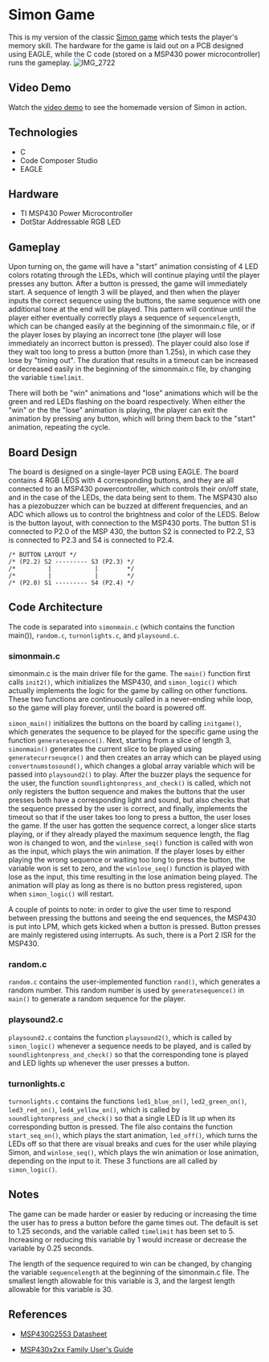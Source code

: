 # Simon Game
This is my version of the classic [Simon game] which tests the player's memory skill. The hardware for the game is laid out on a PCB designed using EAGLE, while the C code (stored on a MSP430 power microcontroller) runs the gameplay.
![IMG_2722](https://user-images.githubusercontent.com/62456147/87822116-7b2d1d00-c8a3-11ea-889e-653f60676ee5.jpg)

## Video Demo
Watch the [video demo] to see the homemade version of Simon in action.

## Technologies
* C
* Code Composer Studio
* EAGLE

## Hardware 
* TI MSP430 Power Microcontroller
* DotStar Addressable RGB LED

## Gameplay
Upon turning on, the game will have a "start" animation consisting of 4 LED colors rotating through the LEDs, which will continue playing until the player presses any button. After a button is pressed, the game will immediately start. A sequence of length 3 will be played, and then when the player inputs the correct sequence using the buttons, the same sequence with one additional tone at the end will be played. This pattern will continue until the player either eventually correctly plays a sequence of `sequencelength`, which can be changed easily at the beginning of the simonmain.c file, or if the player loses by playing an incorrect tone (the player will lose immediately an incorrect button is pressed). The player could also lose if they wait too long to press a button (more than 1.25s), in which case they lose by "timing out". The duration that results in a timeout can be increased or decreased easily in the beginning of the simonmain.c file, by changing the variable `timelimit`.

There will both be "win" animations and "lose" animations which will be the green and red LEDs flashing on the board respectively. When either the "win" or the the "lose" animation is playing, the player can exit the animation by pressing any button, which will bring them back to the "start" animation, repeating the cycle.

## Board Design
The board is designed on a single-layer PCB using EAGLE. The board contains 4 RGB LEDS with 4 corresponding buttons, and they are all connected to an MSP430 powercontroller, which controls their on/off state, and in the case of the LEDs, the data being sent to them. The MSP430 also has a piezobuzzer which can  be buzzed at different frequencies, and an ADC which allows us to control the brightness and color of the LEDS. Below is the button layout, with connection to the MSP430 ports. The button S1 is connected to P2.0 of the MSP 430, the button S2 is connected to P2.2, S3 is connected to P2.3 and S4 is connected to P2.4.

    /* BUTTON LAYOUT */
    /* (P2.2) S2 --------- S3 (P2.3) */
    /*         |            |        */
    /*         |            |        */
    /* (P2.0) S1 --------- S4 (P2.4) */

## Code Architecture
The code is separated into `simonmain.c` (which contains the function main()), `random.c`, `turnonlights.c`, and `playsound.c`.

### simonmain.c
simonmain.c is the main driver file for the game. The `main()` function first calls `init2()`, which initializes the MSP430, and `simon_logic()` which actually implements the logic for the game by calling on other functions. These two functions are continuously called in a never-ending while loop, so the game will play forever, until the board is powered off. 

`simon_main()` initializes the buttons on the board by calling `initgame()`, which generates the sequence to be played for the specific game using the function `generatesequence()`. Next, starting from a slice of length 3, `simonmain()` generates the current slice to be played using `generatecurrseuqnce()` and then creates an array which can be played using `convertnumstosound()`, which changes a global array variable which will be passed into `playsound2()` to play. After the buzzer plays the sequence for the user, the function `soundlightonpress_and_check()` is called, which not only registers the button sequence and makes the buttons that the user presses both have a corresponding light and sound, but also checks that the sequence pressed by the user is correct, and finally, implements the timeout so that if the user takes too long to press a button, the user loses the game. If the user has gotten the sequence correct, a longer slice starts playing, or if they already played the maximum sequence length, the flag won is changed to won, and the `winlose_seq()` function is called with won as the input, which plays the win animation. If the player loses by either playing the wrong sequence or waiting too long to press the button, the variable won is set to zero, and the `winlose_seq()` function is played with lose as the input, this time resulting in the lose animation being played. The animation will play as long as there is no button press registered, upon when `simon_logic()` will restart.

A couple of points to note: in order to give the user time to respond between pressing the buttons and seeing the end sequences, the MSP430 is put into LPM, which gets kicked when a button is pressed. Button presses are mainly registered using interrupts. As such, there is a Port 2 ISR for the MSP430.

### random.c
`random.c` contains the user-implemented function `rand()`, which generates a random number. This random number is used by `generatesequence()` in `main()` to generate a random sequence for the player.

### playsound2.c
`playsound2.c` contains the function `playsound2()`, which is called by `simon_logic()` whenever a sequence needs to be played, and is called by `soundlightonpress_and_check()` so that the corresponding tone is played and LED lights up whenever the user presses a button.

### turnonlights.c
`turnonlights.c` contains the functions `led1_blue_on()`, `led2_green_on()`, `led3_red_on()`, `led4_yellow_on()`, which is called by `soundlightonpress_and_check()` so that a single LED is lit up when its corresponding button is pressed. The file also contains the function `start_seq_on()`, which plays the start animation, `led_off()`, which turns the LEDs off so that there are visual breaks and cues for the user while playing Simon, and `winlose_seq()`, which plays the win animation or lose animation, depending on the input to it. These 3 functions are all called by `simon_logic()`.

## Notes
The game can be made harder or easier by reducing or increasing the time the user has to press a button before the game times out. The default is set to 1.25 seconds, and the variable called `timelimit` has been set to 5. Increasing or reducing this variable by 1 would increase or decrease the variable by 0.25 seconds. 

The length of the sequence required to win can be changed, by changing the variable `sequencelength` at the beginning of the simonmain.c file. The smallest length allowable for this variable is 3, and the largest length allowable for this variable is 30.


## References
* [MSP430G2553 Datasheet]
* [MSP430x2xx Family User's Guide]

   [Simon game]: https://en.wikipedia.org/wiki/Simon_(game)
   [video demo]: https://drive.google.com/file/d/1mtxt7HwAMOKZ6hkkJ4arVjRnBYrZxwgK/view
   
   [MSP430G2553 Datasheet]: http://elec327.github.io/assets/documents/msp430g2553.pdf
   [MSP430x2xx Family User's Guide]: http://elec327.github.io/assets/documents/slau144j_userguide.pdf
